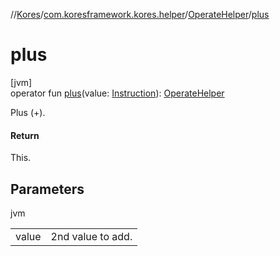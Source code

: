 //[Kores](../../../index.md)/[com.koresframework.kores.helper](../index.md)/[OperateHelper](index.md)/[plus](plus.md)

# plus

[jvm]\
operator fun [plus](plus.md)(value: [Instruction](../../com.koresframework.kores/-instruction/index.md)): [OperateHelper](index.md)

Plus (+).

#### Return

This.

## Parameters

jvm

| | |
|---|---|
| value | 2nd value to add. |
